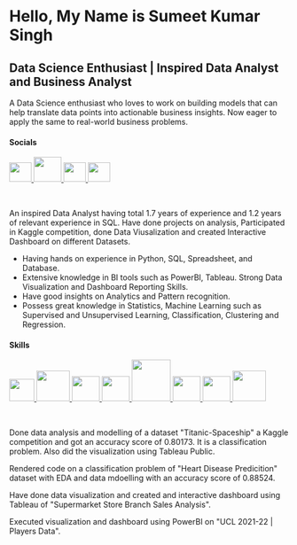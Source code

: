 # Hello, My Name is Sumeet Kumar Singh

## Data Science Enthusiast | Inspired Data Analyst and Business Analyst

A Data Science enthusiast who loves to work on building models that can help translate data points into actionable business insights. Now eager to apply the same to real-world business problems.

#### Socials

<!-- Linkedin -->
<a href="https://www.linkedin.com/in/sumeet024/">
   <img src="https://user-images.githubusercontent.com/41811254/185939044-bc02bcd2-cf42-4e36-be5c-d8dc23e7dc5e.png" width=40 height=35>
</a>

<!-- Github -->
<a href="https://github.com/sumeet860">
   <img src="https://external-content.duckduckgo.com/iu/?u=https%3A%2F%2Ftse1.mm.bing.net%2Fth%3Fid%3DOIP.ckeUFk-yid0vfWnd56w7wAHaHa%26pid%3DApi&f=1" width=50 height=45>
</a>

<!-- Tableau -->
<a href="https://public.tableau.com/app/profile/sumeet.kumar4896#!/">
   <img src="https://external-content.duckduckgo.com/iu/?u=https%3A%2F%2Ftse1.mm.bing.net%2Fth%3Fid%3DOIP.WjvU4eqVTFWV2t_jitt1iAAAAA%26pid%3DApi&f=1" width=40 height=35>
</a>

<!-- Kaggle -->
<a href="https://www.kaggle.com/ksumeet">
   <img src="https://external-content.duckduckgo.com/iu/?u=https%3A%2F%2Ftse3.mm.bing.net%2Fth%3Fid%3DOIP.sHpIasBe6KTXUvWOLw08CQHaHa%26pid%3DApi&f=1" width=40 height=35>
</a>

&nbsp;

An inspired Data Analyst having total 1.7 years of experience and 1.2 years of relevant experience in SQL. Have done projects on analysis, Participated in Kaggle competition, done Data Viusalization and created Interactive Dashboard on different Datasets.

* Having hands on experience in Python, SQL, Spreadsheet, and Database.
* Extensive knowledge in BI tools such as PowerBI, Tableau. Strong Data Visualization and Dashboard Reporting Skills.
* Have good insights on Analytics and Pattern recognition.
* Possess great knowledge in Statistics, Machine Learning such as Supervised and Unsupervised Learning, Classification, Clustering and Regression.

#### Skills

<!-- Python -->
<a href="https://www.python.org/">
   <img src="https://external-content.duckduckgo.com/iu/?u=https%3A%2F%2Ftse2.mm.bing.net%2Fth%3Fid%3DOIP.yRBWgEVRQnLldGgIYJodBwHaHa%26pid%3DApi&f=1" width=45 height=40>
</a>

<!-- Mysql -->
<a href="https://www.mysql.com/">
   <img src="https://external-content.duckduckgo.com/iu/?u=https%3A%2F%2Ftse4.mm.bing.net%2Fth%3Fid%3DOIP.JVt34lGxmm0GAGNNL_mwBgHaHa%26pid%3DApi&f=1" width=60 height=55>
</a>

<!-- PowerBI -->
<a href="https://powerbi.microsoft.com/en-us/">
   <img src="https://external-content.duckduckgo.com/iu/?u=https%3A%2F%2Ftse2.mm.bing.net%2Fth%3Fid%3DOIP.Ubdf55d2nduG09owbJmS-wHaHV%26pid%3DApi&f=1" width=50 height=45>
</a>

<!-- Tableau -->
<a href="https://public.tableau.com/app/profile/sumeet.kumar4896#!/">
   <img src="https://external-content.duckduckgo.com/iu/?u=https%3A%2F%2Ftse1.mm.bing.net%2Fth%3Fid%3DOIP.WjvU4eqVTFWV2t_jitt1iAAAAA%26pid%3DApi&f=1" width=50 height=45>
</a>

<!-- Numpy -->
<a href="https://numpy.org/">
   <img src="https://external-content.duckduckgo.com/iu/?u=https%3A%2F%2Ftse3.mm.bing.net%2Fth%3Fid%3DOIP.7eqoHoO1aSWZI9McvkA4_gHaHa%26pid%3DApi&f=1" width=70 height=75>
</a>

<!-- Pandas -->
<a href="https://pandas.pydata.org/">
   <img src="https://external-content.duckduckgo.com/iu/?u=https%3A%2F%2Ftse2.mm.bing.net%2Fth%3Fid%3DOIP.GjM63TM6iJHQjI3nQeDNFgAAAA%26pid%3DApi&f=1" width=50 height=45>
</a>

<!-- Matplotlib -->
<a href="https://matplotlib.org/">
   <img src="https://external-content.duckduckgo.com/iu/?u=https%3A%2F%2Ftse2.mm.bing.net%2Fth%3Fid%3DOIP.7m8URyilTV3ZOUBDrMQD4wHaHa%26pid%3DApi&f=1" width=50 height=45>
</a>

<!-- Seaborn -->
<a href="https://seaborn.pydata.org/">
   <img src="https://external-content.duckduckgo.com/iu/?u=https%3A%2F%2Ftse2.mm.bing.net%2Fth%3Fid%3DOIP.unEtYTdTqVeDOiHlCIyvrwAAAA%26pid%3DApi&f=1" width=60 height=55>
</a>

&nbsp;

Done data analysis and modelling of a dataset "Titanic-Spaceship" a Kaggle competition and got an accuracy score of 0.80173. It is a classification problem. Also did the visualization using Tableau Public.

Rendered code on a classification problem of "Heart Disease Predicition" dataset with EDA and data mdoelling with an accuracy score of 0.88524.

Have done data visualization and created and interactive dashboard using Tableau of "Supermarket Store Branch Sales Analysis".

Executed visualization and dashboard using PowerBI on "UCL 2021-22 | Players Data".
